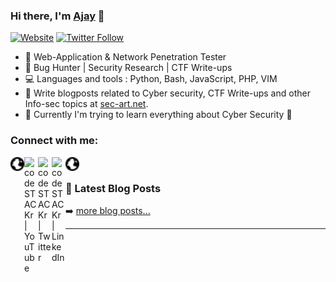 ### Hi there, I'm [Ajay](https://ajaytekam.github.io) 👋

[![Website](https://img.shields.io/website?label=sec-art.net&style=for-the-badge&url=http%3A%2F%2Fsec-art.net)](http://sec-art.net)
[![Twitter Follow](https://img.shields.io/twitter/follow/0xajay?color=1DA1F2&logo=twitter&style=for-the-badge)](https://twitter.com/intent/follow?original_referer=https%3A%2F%2Fgithub.com%20xajay&screen_name=0xajay)

- 🔭 Web-Application & Network Penetration Tester  
- 🐛 Bug Hunter | Security Research | CTF Write-ups 
- 💻 Languages and tools : Python, Bash, JavaScript, PHP, VIM
- 🦉 Write blogposts related to Cyber security, CTF Write-ups and other Info-sec topics at [sec-art.net](http://sec-art.net).
- 🌱 Currently I'm trying to learn everything about Cyber Security 🤣


### Connect with me:

[<img align="left" alt="codeSTACKr.com" width="22px" src="https://raw.githubusercontent.com/iconic/open-iconic/master/svg/globe.svg" />][Portfolio]
[<img align="left" alt="codeSTACKr | YouTube" width="22px" src="https://cdn.jsdelivr.net/npm/simple-icons@v3/icons/youtube.svg" />][youtube]
[<img align="left" alt="codeSTACKr | Twitter" width="22px" src="https://cdn.jsdelivr.net/npm/simple-icons@v3/icons/twitter.svg" />][twitter]
[<img align="left" alt="codeSTACKr | LinkedIn" width="22px" src="https://cdn.jsdelivr.net/npm/simple-icons@v3/icons/linkedin.svg" />][linkedin]
[<img align="left" alt="codeSTACKr.com" width="22px" src="https://raw.githubusercontent.com/iconic/open-iconic/master/svg/globe.svg" />][website]

<br/>

### 📕 Latest Blog Posts

<!-- BLOG-POST-LIST:START -->
<!-- BLOG-POST-LIST:END -->

➡️ [more blog posts...](http://sec-art.net)

---

[website]: http://sec-art.net
[twitter]: https://twitter.com/0xajay
[youtube]: https://www.youtube.com/user/secarticles
[linkedin]: https://www.linkedin.com/in/ajaytekam
[Portfolio]: https://ajaytekam.github.io
